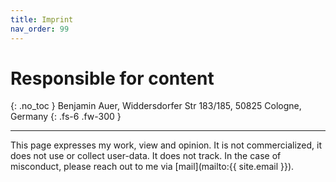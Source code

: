 ```yaml
---
title: Imprint
nav_order: 99
---
```


# Responsible for content
{: .no_toc }
Benjamin Auer, Widdersdorfer Str 183/185, 50825 Cologne, Germany
{: .fs-6 .fw-300 }

---

This page expresses my work, view and opinion.
It is not commercialized, it does not use or collect user-data. It does not track.
In the case of misconduct, please reach out to me via [mail](mailto:{{ site.email }}).
